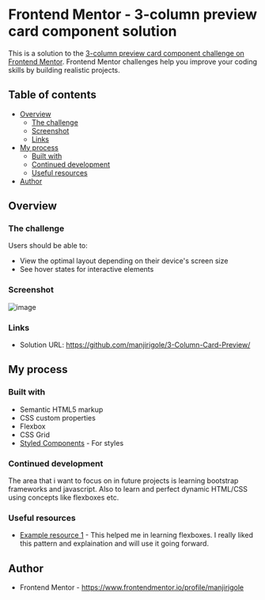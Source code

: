 # Frontend Mentor - 3-column preview card component solution

This is a solution to the [3-column preview card component challenge on Frontend Mentor](https://www.frontendmentor.io/challenges/3column-preview-card-component-pH92eAR2-). Frontend Mentor challenges help you improve your coding skills by building realistic projects. 

## Table of contents

- [Overview](#overview)
  - [The challenge](#the-challenge)
  - [Screenshot](#screenshot)
  - [Links](#links)
- [My process](#my-process)
  - [Built with](#built-with)
  - [Continued development](#continued-development)
  - [Useful resources](#useful-resources)
- [Author](#author)


## Overview

### The challenge

Users should be able to:

- View the optimal layout depending on their device's screen size
- See hover states for interactive elements

### Screenshot

![image](https://github.com/manjirigole/3-Column-Card-Preview/assets/119617326/e9a40735-21c9-48ed-bc10-2b53683d0bcb)

### Links

- Solution URL: https://github.com/manjirigole/3-Column-Card-Preview/

## My process

### Built with

- Semantic HTML5 markup
- CSS custom properties
- Flexbox
- CSS Grid
- [Styled Components](https://styled-components.com/) - For styles

### Continued development

The area that i want to focus on in future projects is learning bootstrap frameworks and javascript. Also to learn and perfect dynamic HTML/CSS using concepts like flexboxes etc. 

### Useful resources

- [Example resource 1]([https://www.example.com](https://www.w3schools.com/css/css3_flexbox.asp)) - This helped me in learning flexboxes. I really liked this pattern and explaination and will use it going forward.


## Author
- Frontend Mentor - https://www.frontendmentor.io/profile/manjirigole


